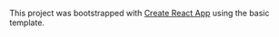This project was bootstrapped with [Create React App](https://github.com/facebook/create-react-app) using the basic template.

##
